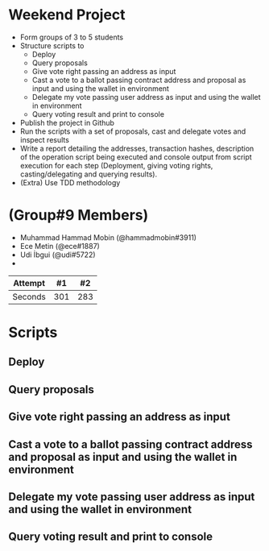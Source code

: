 # Weekend Project
* Form groups of 3 to 5 students
* Structure scripts to
  * Deploy
  * Query proposals
  * Give vote right passing an address as input
  * Cast a vote to a ballot passing contract address and proposal as input and using the wallet in environment
  * Delegate my vote passing  user address as input and using the wallet in environment
  * Query voting result and print to console
* Publish the project in Github
* Run the scripts with a set of proposals, cast and delegate votes and inspect results
* Write a report detailing the addresses, transaction hashes, description of the operation script being executed and console output from script execution for each step (Deployment, giving voting rights, casting/delegating and querying results).
* (Extra) Use TDD methodology


# (Group#9 Members)
* Muhammad Hammad Mobin (@hammadmobin#3911)
* Ece Metin (@ece#1887)
* Udi İbgui (@udi#5722)
* 

| Attempt | #1 | #2 |
| :---: | :---: | :---: |
| Seconds | 301 | 283 |



# Scripts

## Deploy

## Query proposals

## Give vote right passing an address as input

## Cast a vote to a ballot passing contract address and proposal as input and using the wallet in environment

## Delegate my vote passing  user address as input and using the wallet in environment

## Query voting result and print to console
